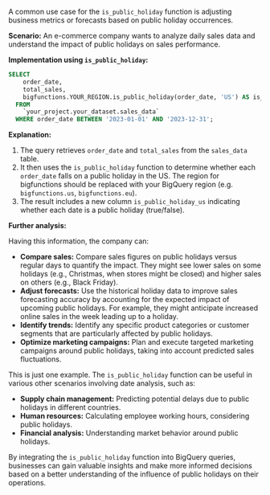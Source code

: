 A common use case for the `is_public_holiday` function is adjusting business metrics or forecasts based on public holiday occurrences.

**Scenario:** An e-commerce company wants to analyze daily sales data and understand the impact of public holidays on sales performance.

**Implementation using `is_public_holiday`:**

```sql
SELECT
    order_date,
    total_sales,
    bigfunctions.YOUR_REGION.is_public_holiday(order_date, 'US') AS is_public_holiday_us -- Replace YOUR_REGION with your BigQuery region
  FROM
    `your_project.your_dataset.sales_data`
  WHERE order_date BETWEEN '2023-01-01' AND '2023-12-31';
```

**Explanation:**

1. The query retrieves `order_date` and `total_sales` from the `sales_data` table.
2. It then uses the `is_public_holiday` function to determine whether each `order_date` falls on a public holiday in the US.  The region for bigfunctions should be replaced with your BigQuery region (e.g. `bigfunctions.us`, `bigfunctions.eu`).
3. The result includes a new column `is_public_holiday_us` indicating whether each date is a public holiday (true/false).

**Further analysis:**

Having this information, the company can:

* **Compare sales:** Compare sales figures on public holidays versus regular days to quantify the impact.  They might see lower sales on some holidays (e.g., Christmas, when stores might be closed) and higher sales on others (e.g., Black Friday).
* **Adjust forecasts:**  Use the historical holiday data to improve sales forecasting accuracy by accounting for the expected impact of upcoming public holidays. For example, they might anticipate increased online sales in the week leading up to a holiday.
* **Identify trends:** Identify any specific product categories or customer segments that are particularly affected by public holidays.
* **Optimize marketing campaigns:** Plan and execute targeted marketing campaigns around public holidays, taking into account predicted sales fluctuations.

This is just one example.  The `is_public_holiday` function can be useful in various other scenarios involving date analysis, such as:

* **Supply chain management:** Predicting potential delays due to public holidays in different countries.
* **Human resources:** Calculating employee working hours, considering public holidays.
* **Financial analysis:**  Understanding market behavior around public holidays.


By integrating the `is_public_holiday` function into BigQuery queries, businesses can gain valuable insights and make more informed decisions based on a better understanding of the influence of public holidays on their operations.
